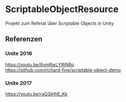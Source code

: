 # ScriptableObjectResource

Projekt zum Referat über Scriptable Objects in Unity

## Referenzen

### Unite 2016
https://youtu.be/6vmRwLYWNRo  
https://github.com/richard-fine/scriptable-object-demo

### Unite 2017
https://youtu.be/raQ3iHhE_Kk
